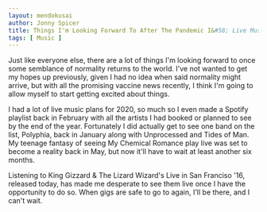 ```yaml
---
layout: mendokusai
author: Jonny Spicer
title: Things I'm Looking Forward To After The Pandemic I&#58; Live Music
tags: [ Music ]
---
```

Just like everyone else, there are a lot of things I'm looking forward to once some semblance of normality returns to the world. I've not wanted to get my hopes up previously, given
I had no idea when said normality might arrive, but with all the promising vaccine news recently, I think I'm going to allow myself to start getting excited about things.

I had a lot of live music plans for 2020, so much so I even made a Spotify playlist back in February with all the artists I had booked or planned to see by the end of the year.
Fortunately I did actually get to see one band on the list, Polyphia, back in January along with Unprocessed and Tides of Man. My teenage fantasy of seeing My Chemical Romance play
live was set to become a reality back in May, but now it'll have to wait at least another six months.

Listening to King Gizzard & The Lizard Wizard's Live in San Franciso '16, released today, has made me desperate to see them live once I have the opportunity to do so. When gigs are
safe to go to again, I'll be there, and I can't wait.
